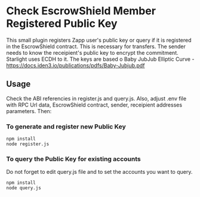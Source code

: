 # Check EscrowShield Member Registered Public Key

This small plugin registers Zapp user's public key or query if it is registered in the EscrowShield 
contract. This is necessary for transfers. The sender needs to know the receipient's public key 
to encrypt the commitment. Starlight uses ECDH to it. The keys are based o Baby JubJub Elliptic Curve -
https://docs.iden3.io/publications/pdfs/Baby-Jubjub.pdf

## Usage

Check the ABI referencies in register.js and query.js.
Also, adjust .env file with RPC Url data, EscrowShield contract, sender, receipient addresses parameters.
Then:

### To generate and register new Public Key

```shell
npm install
node register.js
```

### To query the Public Key for existing accounts

Do not forget to edit query.js file and to set the accounts you want to query.

```shell
npm install
node query.js
```
